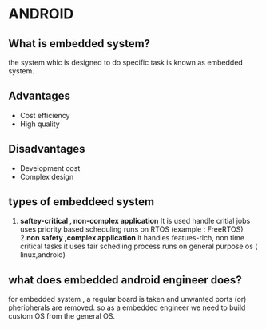 # ANDROID 

## What is embedded system?

  the system whic is designed to do specific task is known as embedded system.
## Advantages

- Cost efficiency
- High quality 

## Disadvantages

- Development cost 
- Complex design

## types of embeddeed system

1. **saftey-critical , non-complex application**
 It is used handle critial jobs
 uses priority based scheduling
 runs on RTOS (example : FreeRTOS)
2.**non safety ,complex application** 
 it handles featues-rich, non time critical tasks 
 it uses fair schedling process
 runs on general purpose os ( linux,android)

## what does embedded android engineer does?

for embedded system , a regular board is taken and unwanted ports (or) pheripherals are removed. so as a embedded engineer we need to build custom OS from the general OS.

